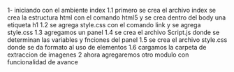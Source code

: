 1- iniciando con el ambiente index
   1.1 primero se crea el archivo index
    se crea la estructura html con el comando html5
    y se crea dentro del body una etiqueta h1
    1.2 se agrega style.css con el comando 
    link  y se agrega style.css
    1.3 agregamos un panel 
    1.4 se crea el archivo Script.js
    donde se determinan las variables y fnciones del panel
    1.5 se crea el archivo style.css 
    donde se da formato al uso de elementos 
    1.6 cargamos la carpeta de extraccion de imagenes
2 ahora agregaremos otro modulo con funcionalidad de avance